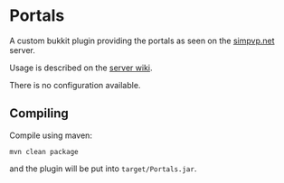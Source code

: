 # Portals

A custom bukkit plugin providing the portals as seen on the [simpvp.net](http://simpvp.net/) server.

Usage is described on the [server wiki](https://simplicitypvp.net/w/Portals).

There is no configuration available.

Compiling
-----

Compile using maven:
```
mvn clean package
```
and the plugin will be put into `target/Portals.jar`.
